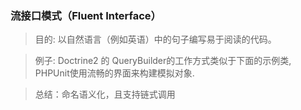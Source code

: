 ### 流接口模式（Fluent Interface）
> 目的: 以自然语言（例如英语）中的句子编写易于阅读的代码。

> 例子: Doctrine2 的 QueryBuilder的工作方式类似于下面的示例类, PHPUnit使用流畅的界面来构建模拟对象.

> 总结：命名语义化，且支持链式调用
